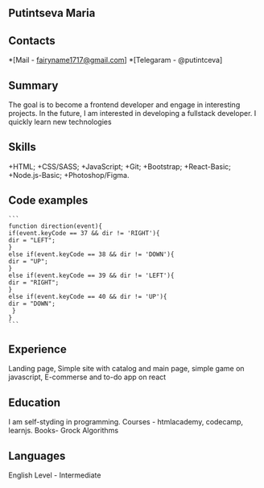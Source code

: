 Putintseva Maria
--------------------------

Contacts
--------------------------
*[Mail - <fairyname1717@gmail.com>]
*[Telegaram - @putintceva]

Summary
--------------------------
The goal is to become a frontend developer and engage in interesting projects. In the future, I am interested in developing a fullstack developer. I quickly learn new technologies

Skills
--------------------------
+HTML;
+CSS/SASS;
+JavaScript;
+Git;
+Bootstrap;
+React-Basic;
+Node.js-Basic;
+Photoshop/Figma.

Code examples
--------------------------
    ```
    function direction(event){
    if(event.keyCode == 37 && dir != 'RIGHT'){
    dir = "LEFT";
    }
    else if(event.keyCode == 38 && dir != 'DOWN'){
    dir = "UP";
    }
    else if(event.keyCode == 39 && dir != 'LEFT'){
    dir = "RIGHT";
    }
    else if(event.keyCode == 40 && dir != 'UP'){
    dir = "DOWN";
     }
    }
    ```
Experience
--------------------------
Landing page, Simple site with catalog and main page, simple game on javascript, E-commerse and to-do app on react

Education
--------------------------
I am self-styding in programming. Courses - htmlacademy, codecamp, learnjs. Books- Grock Algorithms

Languages
--------------------------
English Level - Intermediate
